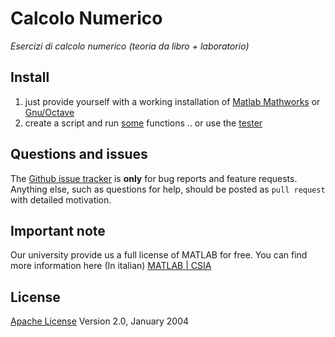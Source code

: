 # Calcolo Numerico

*Esercizi di calcolo numerico (teoria da libro + laboratorio)*


## Install
1. just provide yourself with a working installation of [Matlab Mathworks](https://it.mathworks.com/products/matlab.html) or [Gnu/Octave](https://www.gnu.org/software/octave/)
2. create a script and run [some](/mrz-3-edition) functions .. or use the [tester](/mrz-3-edition/tester.m)

## Questions and issues
The [Github issue tracker](https://github.com/FIUP/calcolo-numerico/issues) is **only** for bug reports and feature requests. Anything else, such as questions for help, should be posted as `pull request` with detailed motivation.

## Important note
Our university provide us a full license of MATLAB for free. You can find more information here (In italian)
[MATLAB | CSIA](https://www.csia.unipd.it/servizi/servizi-utenti-istituzionali/contratti-software-e-licenze/matlab)

## License
[Apache License](http://www.apache.org/licenses/LICENSE-2.0) Version 2.0, January 2004
